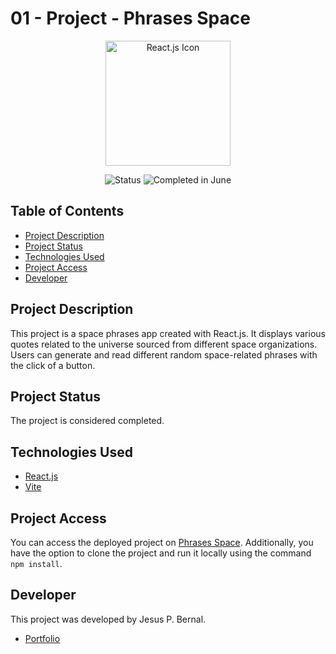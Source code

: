 # 01 - Project - Phrases Space

<p align="center">
  <a href="https://reactjs.org/">
    <img src="https://upload.wikimedia.org/wikipedia/commons/a/a7/React-icon.svg" width="200" alt="React.js Icon">
  </a>
</p>

<p align="center">
  <img src="https://img.shields.io/badge/Status-Completed-brightgreen" alt="Status">
  <img src="https://img.shields.io/badge/Completed%20in-June-blue" alt="Completed in June">
</p>

## Table of Contents

- [Project Description](#project-description)
- [Project Status](#project-status)
- [Technologies Used](#technologies-used)
- [Project Access](#project-access)
- [Developer](#developer)

## Project Description

This project is a space phrases app created with React.js. It displays various quotes related to the universe sourced from different space organizations. Users can generate and read different random space-related phrases with the click of a button.

## Project Status

The project is considered completed.

## Technologies Used

- [React.js](https://es.react.dev)
- [Vite](https://vitejs.dev/)

## Project Access

You can access the deployed project on [Phrases Space](https://space-prhases.netlify.app). Additionally, you have the option to clone the project and run it locally using the command `npm install`.

## Developer

This project was developed by Jesus P. Bernal.

- [Portfolio](https://jesusbernaldev.tech)
